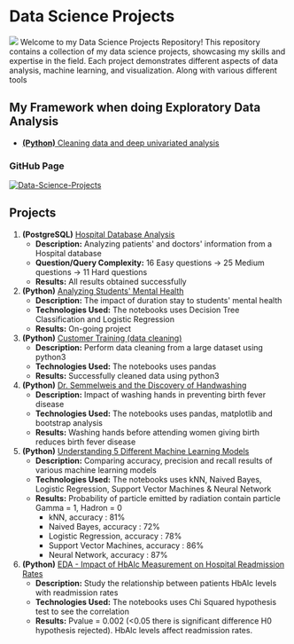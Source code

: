 # Data Science Projects
![](https://www.btelligent.com/fileadmin/_processed_/7/0/csm_data-science-ansatz_ddef991d7d.jpg)
Welcome to my Data Science Projects Repository! This repository contains a collection of my data science projects, showcasing my skills and expertise in the field. Each project demonstrates different aspects of data analysis, machine learning, and visualization. Along with various different tools

## My Framework when doing Exploratory Data Analysis
- [**(Python)** Cleaning data and deep univariated analysis](https://github.com/muzzymoose/Data-Science-Projects/tree/main/My%20framework/Cleaning%2BUnivariated%20Analysis)
 
### GitHub Page 
[![Data-Science-Projects](https://img.shields.io/badge/Data_Science_Projects-GitHub_Page-%2300BFFF.svg)](https://github.com/muzzymoose/Data-Science-Projects)

## Projects
1. **(PostgreSQL)** [Hospital Database Analysis](https://github.com/muzzymoose/Data-Science-Projects/tree/main/Hospital%20Database)
    - **Description:** Analyzing patients' and doctors' information from a Hospital database
    - **Question/Query Complexity:** 16 Easy questions -> 25 Medium questions -> 11 Hard questions
    - **Results:** All results obtained successfully 
2. **(Python)** [Analyzing Students' Mental Health](https://github.com/muzzymoose/Data-Science-Projects/tree/0959aac46c89ab25ee65551d7b84dfcb22a27cdb/Analyzing-Student-Mental-Health)
   - **Description:** The impact of duration stay to students' mental health
   - **Technologies Used:** The notebooks uses Decision Tree Classification and Logistic Regression
   - **Results:** On-going project
3. **(Python)** [Customer Training (data cleaning)](https://github.com/muzzymoose/Data-Science-Projects/tree/main/Customer%20Train%20(data%20cleaning))
   - **Description:** Perform data cleaning from a large dataset using python3
   - **Technologies Used:** The notebooks uses pandas
   - **Results:** Successfully cleaned data using python3
4. **(Python)** [Dr. Semmelweis and the Discovery of Handwashing](https://github.com/muzzymoose/Data-Science-Projects/tree/main/Dr.%20Semmelweis%20and%20the%20Discovery%20of%20Handwashing)
   - **Description:** Impact of washing hands in preventing birth fever disease
   - **Technologies Used:** The notebooks uses pandas, matplotlib and bootstrap analysis
   - **Results:** Washing hands before attending women giving birth reduces birth fever disease 
5. **(Python)** [Understanding 5 Different Machine Learning Models](https://github.com/muzzymoose/Data-Science-Projects/tree/main/Understanding%205%20Different%20Machine%20Learning%20Models)
   - **Description:** Comparing accuracy, precision and recall results of various machine learning models
   - **Technologies Used:** The notebooks uses kNN, Naived Bayes, Logistic Regression, Support Vector Machines & Neural Network
   - **Results:** Probability of particle emitted by radiation contain particle Gamma = 1, Hadron = 0 <br>
        - kNN, accuracy : 81%
        - Naived Bayes, accuracy : 72%
        - Logistic Regression, accuracy : 78%
        - Support Vector Machines, accuracy : 86%
        - Neural Network, accuracy : 87%
6. **(Python)** [EDA - Impact of HbAlc Measurement on Hospital Readmission Rates](https://github.com/muzzymoose/Data-Science-Projects/tree/main/Impact%20of%20HbAlc%20Measurement%20on%20Hospital%20Readmission%20Rates)
    - **Description:** Study the relationship between patients HbAlc levels with readmission rates
    - **Technologies Used:** The notebooks uses Chi Squared hypothesis test to see the correlation
    - **Results:** Pvalue = 0.002 (<0.05 there is significant difference H0 hypothesis rejected). HbAlc levels affect readmission rates.
